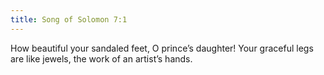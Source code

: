 ```yaml
---
title: Song of Solomon 7:1
---
```


How beautiful your sandaled feet, O prince’s daughter! Your graceful legs are like jewels, the work of an artist’s hands.
